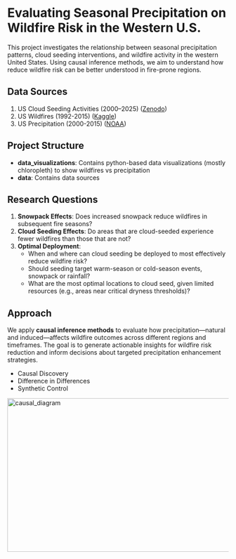 # Evaluating Seasonal Precipitation on Wildfire Risk in the Western U.S.

This project investigates the relationship between seasonal precipitation patterns, cloud seeding interventions, and wildfire activity in the western United States. Using causal inference methods, we aim to understand how reduce wildfire risk can be better understood in fire-prone regions.

## Data Sources

1. US Cloud Seeding Activities (2000–2025) ([Zenodo](https://zenodo.org/records/16754931))
2. US Wildfires (1992-2015) ([Kaggle](https://www.kaggle.com/datasets/rtatman/188-million-us-wildfires/data))
3. US Precipitation (2000-2015) ([NOAA](https://www.ncei.noaa.gov/cdo-web/datasets))

## Project Structure

* **data_visualizations**: Contains python-based data visualizations (mostly chloropleth) to show wildfires vs precipitation
* **data**: Contains data sources

## Research Questions

1. **Snowpack Effects**: Does increased snowpack reduce wildfires in subsequent fire seasons?
2. **Cloud Seeding Effects**: Do areas that are cloud-seeded experience fewer wildfires than those that are not?
3. **Optimal Deployment**:
   * When and where can cloud seeding be deployed to most effectively reduce wildfire risk?
   * Should seeding target warm-season or cold-season events, snowpack or rainfall?
   * What are the most optimal locations to cloud seed, given limited resources (e.g., areas near critical dryness thresholds)?

## Approach

We apply **causal inference methods** to evaluate how precipitation—natural and induced—affects wildfire outcomes across different regions and timeframes. The goal is to generate actionable insights for wildfire risk reduction and inform decisions about targeted precipitation enhancement strategies.

- Causal Discovery
- Difference in Differences
- Synthetic Control

<img width="900" height="350" alt="causal_diagram" src="https://github.com/user-attachments/assets/6778b0ec-a708-42d8-bedc-8ee92379dee3" />



